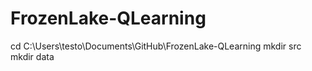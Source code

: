 # FrozenLake-QLearning

cd C:\Users\testo\Documents\GitHub\FrozenLake-QLearning
mkdir src
mkdir data
